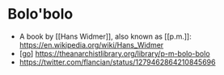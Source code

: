 # Bolo'bolo
- A book by [[Hans Widmer]], also known as [[p.m.]]: https://en.wikipedia.org/wiki/Hans_Widmer
- [[go]] https://theanarchistlibrary.org/library/p-m-bolo-bolo
- https://twitter.com/flancian/status/1279462864210845696

[//begin]: # "Autogenerated link references for markdown compatibility"
[hans-widmer]: hans-widmer "Hans Widmer"
[pm]: p.m. "p.m."
[go]: go "Go"
[//end]: # "Autogenerated link references"